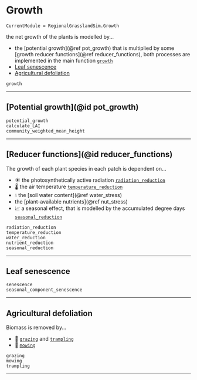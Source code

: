 # Growth

```@meta
CurrentModule = RegionalGrasslandSim.Growth
```

the net growth of the plants is modelled by...
- the [potential growth](@ref pot_growth) that is multiplied by some [growth reducer functions](@ref reducer_functions), both processes are implemented in the main function [`growth`](@ref)
- [Leaf senescence](@ref)
- [Agricultural defoliation](@ref)

```@docs
growth
```

---
## [Potential growth](@id pot_growth)

```@docs
potential_growth
calculate_LAI
community_weighted_mean_height
```

----
## [Reducer functions](@id reducer_functions)
The growth of each plant species in each patch is dependent on... 
- ☀ the photosynthetically active radiation [`radiation_reduction`](@ref)
- 🌡 the air temperature [`temperature_reduction`](@ref)
- 💧 the [soil water content](@ref water_stress)
- the [plant-available nutrients](@ref nut_stress)
- 📈 a seasonal effect, that is modelled by the accumulated degree days [`seasonal_reduction`](@ref)


```@docs
radiation_reduction
temperature_reduction
water_reduction
nutrient_reduction
seasonal_reduction
```

--- 
## Leaf senescence

```@docs
senescence
seasonal_component_senescence
```

---
## Agricultural defoliation

Biomass is removed by...
- 🐄 [`grazing`](@ref) and [`trampling`](@ref)
- 🚜 [`mowing`](@ref)


```@docs
grazing
mowing
trampling
```
--- 
